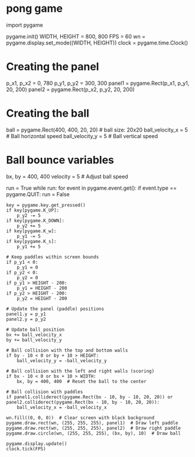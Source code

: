 # pong game

import pygame

pygame.init()
WIDTH, HEIGHT = 800, 800
FPS = 60
wn = pygame.display.set_mode((WIDTH, HEIGHT))
clock = pygame.time.Clock()

# Creating the panel
p_x1, p_x2 = 0, 780
p_y1, p_y2 = 300, 300
panel1 = pygame.Rect(p_x1, p_y1, 20, 200)
panel2 = pygame.Rect(p_x2, p_y2, 20, 200)

# Creating the ball
ball = pygame.Rect(400, 400, 20, 20)  # ball size: 20x20
ball_velocity_x = 5  # Ball horizontal speed
ball_velocity_y = 5  # Ball vertical speed

# Ball bounce variables
bx, by = 400, 400
velocity = 5  # Adjust ball speed

run = True
while run:
    for event in pygame.event.get():
        if event.type == pygame.QUIT:
            run = False

    key = pygame.key.get_pressed()
    if key[pygame.K_UP]:
        p_y2 -= 5
    if key[pygame.K_DOWN]:
        p_y2 += 5
    if key[pygame.K_w]:
        p_y1 -= 5
    if key[pygame.K_s]:
        p_y1 += 5

    # Keep paddles within screen bounds
    if p_y1 < 0:
        p_y1 = 0
    if p_y2 < 0:
        p_y2 = 0
    if p_y1 > HEIGHT - 200:
        p_y1 = HEIGHT - 200
    if p_y2 > HEIGHT - 200:
        p_y2 = HEIGHT - 200

    # Update the panel (paddle) positions
    panel1.y = p_y1
    panel2.y = p_y2

    # Update ball position
    bx += ball_velocity_x
    by += ball_velocity_y

    # Ball collision with the top and bottom walls
    if by - 10 < 0 or by + 10 > HEIGHT:
        ball_velocity_y = -ball_velocity_y

    # Ball collision with the left and right walls (scoring)
    if bx - 10 < 0 or bx + 10 > WIDTH:
        bx, by = 400, 400  # Reset the ball to the center

    # Ball collision with paddles
    if panel1.colliderect(pygame.Rect(bx - 10, by - 10, 20, 20)) or panel2.colliderect(pygame.Rect(bx - 10, by - 10, 20, 20)):
        ball_velocity_x = -ball_velocity_x

    wn.fill((0, 0, 0))  # Clear screen with black background
    pygame.draw.rect(wn, (255, 255, 255), panel1)  # Draw left paddle
    pygame.draw.rect(wn, (255, 255, 255), panel2)  # Draw right paddle
    pygame.draw.circle(wn, (255, 255, 255), (bx, by), 10)  # Draw ball

    pygame.display.update()
    clock.tick(FPS)
